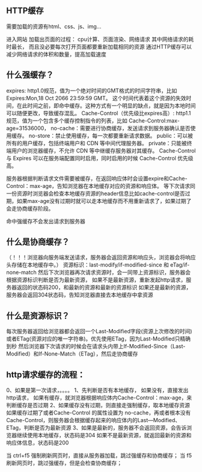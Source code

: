 ## HTTP缓存
需要加载的资源有html、css、js、img...

进入网站 加载出页面的过程： cpu计算、页面渲染、网络请求
其中网络请求的耗时最长， 而且没必要每次打开页面都要重新加载相同的资源
通过HTTP缓存可以减少网络请求的体积和数量，提高加载速度


## 什么强缓存？
expires: http1.0规范，值为一个绝对时间的GMT格式的时间字符串，比如 Expires:Mon,18 Oct 2066 23:59:59 GMT。
这个时间代表着这个资源的失效时间，在此时间之前，即命中缓存。这种方式有一个明显的缺点，就是因为本地时间可以随便更改，导致缓存混乱。
Cache-Control（优先级比expires高）: http1.1规范，值为一个包含多个缓存控制指令的列表，比如 Cache-Control:max-age=31536000，
no-cache：需要进行协商缓存，发送请求到服务器确认是否使用缓存。
no-store：禁止使用缓存，每一次都要重新请求数据。
public：可以被所有的用户缓存，包括终端用户和 CDN 等中间代理服务器。
private：只能被终端用户的浏览器缓存，不允许 CDN 等中继缓存服务器对其缓存。
Cache-Control 与 Expires 可以在服务端配置同时启用，同时启用的时候 Cache-Control 优先级高。

服务器根据判断请求文件需要被缓存，在返回响应体时会设置expire和Cache-Control：max-age，告知浏览器在本地缓存对应的资源和响应体。
等下次请求同一份资源时浏览器会检查本地缓存资源的header信息比如cache-control是否过期，如果max-age没有过期时就可以走本地缓存而不用重新请求了，如果过期了会走协商缓存阶段。

命中强缓存不会发出请求到服务器

## 什么是协商缓存？
（！！！浏览器向服务端发送请求，服务器会返回资源和响应头，浏览器会将响应头存储在本地缓存中。）
资源标识：last-modify/if-modified-since 和 eTag/if-none-match
然后下次浏览器再次请求资源时，会一同带上资源标识，服务器会根据资源标识判断是否为最新资源，
如果不是最新资源，重新发起http请求，服务器返回的状态码200，和最新的资源和最新的资源标识
如果还是最新的资源，服务器会返回304状态码，告知浏览器直接去本地缓存中拿资源


## 什么是资源标识？
每次服务器返回给浏览器都会返回一个Last-Modified字段(资源上次修改的时间)或者ETag(资源对应的唯一字符串)。优先使用ETag，因为Last-Modified只精确到秒
然后浏览器下次请求的时候会在请求头内带上If-Modified-Since（Last-Modified）和If-None-Match（ETag），然后走协商缓存


## http请求缓存的流程：
0、如果是第一次请求，。。。。
1、先判断是否有本地缓存，
   如果没有，直接发出http请求，
   如果有缓存，就浏览器根据响应体内Cache-Control：max-age，来判断缓存是否过期
2、如果缓存没有过期，则直接走强制缓存，取本地缓存资源
   如果缓存过期了或者Cache-Control 的属性设置为 no-cache，再或者根本没有Cache-Control，则服务器会根据缓存起来的响应体内的Last—Modified、ETag，判断是否为最新资源
3、如果是最新的，服务器不会返回资源，会告诉浏览器继续使用本地缓存，状态码是304
   如果不是最新资源，就返回最新的资源和响应体信息，状态码是200


当 ctrl+f5 强制刷新网页时，直接从服务器加载，跳过强缓存和协商缓存；
当 f5刷新网页时，跳过强缓存，但是会检查协商缓存；